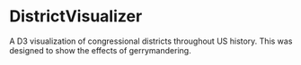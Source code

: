 # DistrictVisualizer

A D3 visualization of congressional districts throughout US history. This was designed to show the effects of gerrymandering.